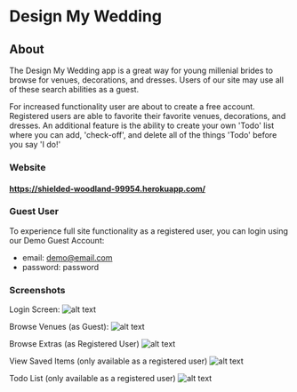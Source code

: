 # Design My Wedding

## About
The Design My Wedding app is a great way for young millenial brides to browse for venues, decorations, and dresses. Users of our site may use all of these search abilities as a guest. 

For increased functionality user are about to create a free account. Registered users are able to favorite their favorite venues, decorations, and dresses. An additional feature is the ability to create your own 'Todo' list where you can add, 'check-off', and delete all of the things 'Todo' before you say 'I do!'

### Website
#### https://shielded-woodland-99954.herokuapp.com/

### Guest User
To experience full site functionality as a registered user, you can login using our Demo Guest Account:
* email: demo@email.com
* password: password


### Screenshots
Login Screen:
![alt text][login]

Browse Venues (as Guest):
![alt text][browseVen]

Browse Extras (as Registered User)
![alt text][authBrowse]

View Saved Items (only available as a registered user)
![alt text][myClothes]

Todo List (only available as a registered user)
![alt text][todo]





[login]: ./ScreenShots/login.png "Login Screen"
[browseVen]: ./ScreenShots/browseVenue.png "Browse Venues without Auth"
[authBrowse]: ./ScreenShots/authdBrowse.png "Browse with Auth"
[myClothes]: ./ScreenShots/myClothing.png "My Stuff - Clothing"
[todo]: ./ScreenShots/todo.png "Todo with Auth"


